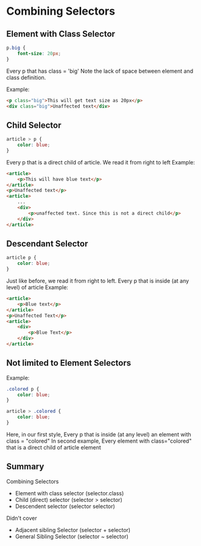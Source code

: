 # Combining Selectors

## Element with Class Selector
```css
p.big {
    font-size: 20px;
}
```
Every p that has class = 'big'
Note the lack of space between element and class definition.

Example:
```html
<p class="big">This will get text size as 20px</p> 
<div class="big">Unaffected text</div> 
```

## Child Selector
```css
article > p {
    color: blue;
}
```
Every p that is a direct child of article.
We read it from right to left
Example:
```html
<article>
    <p>This will have blue text</p> 
</article>
<p>Unaffected text</p>
<article>
    ...
    <div>
        <p>unaffected text. Since this is not a direct child</p>
    </div>
</article>
```

## Descendant Selector
```css
article p {
    color: blue;
}
```
Just like before, we read it from right to left.
Every p that is inside (at any level) of article
Example:
```html
<article>
    <p>Blue text</p>
</article>
<p>Unaffected Text</p>
<article>
    <div>
        <p>Blue Text</p>
    </div>
</article>
```

## Not limited to Element Selectors
Example:
```css
.colored p {
    color: blue;
}

article > .colored {
    color: blue;
}
```
Here, in our first style, Every p that is inside (at any level) an element with class = "colored"
In second example, Every element with class="colored" that is a direct child of article element



## Summary
Combining Selectors
- Element with class selector (selector.class)
- Child (direct) selector (selector > selector)
- Descendent selector (selector selector)

Didn't cover
- Adjacent sibling Selector (selector + selector)
- General Sibling Selector (selector ~ selector)

